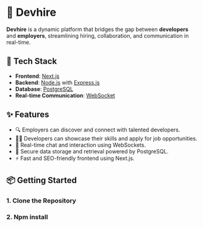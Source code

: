 # 🚀 Devhire

**Devhire** is a dynamic platform that bridges the gap between **developers** and **employers**, streamlining hiring, collaboration, and communication in real-time.

## 🔧 Tech Stack

- **Frontend**: [Next.js](https://nextjs.org/)
- **Backend**: [Node.js](https://nodejs.org/) with [Express.js](https://expressjs.com/)
- **Database**: [PostgreSQL](https://www.postgresql.org/)
- **Real-time Communication**: [WebSocket](https://developer.mozilla.org/en-US/docs/Web/API/WebSockets_API)

## ✨ Features

- 🔍 Employers can discover and connect with talented developers.
- 👨‍💻 Developers can showcase their skills and apply for job opportunities.
- 💬 Real-time chat and interaction using WebSockets.
- 📁 Secure data storage and retrieval powered by PostgreSQL.
- ⚡ Fast and SEO-friendly frontend using Next.js.

## 📦 Getting Started

### 1. Clone the Repository
### 2. Npm install



